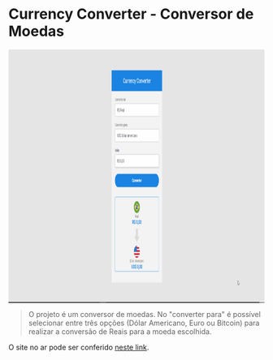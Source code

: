 # Currency Converter - Conversor de Moedas

<img align="center" src="currency-gif.gif" alt="imagem da interface do conversor de moedas" width="1000" height="500">

> O projeto é um conversor de moedas. No "converter para" é possível selecionar entre três opções (Dólar Americano, Euro ou Bitcoin) para realizar a conversão de Reais para a moeda escolhida. 

O site no ar pode ser conferido [neste link](https://currency-converter-21.netlify.app).




